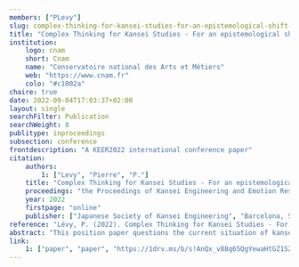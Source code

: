 ```yaml
---
members: ["PLevy"]
slug: complex-thinking-for-kansei-studies-for-an-epistemological-shift-of-the-field
title: "Complex Thinking for Kansei Studies - For an epistemological shift of the field"
institution:
    logo: cnam
    short: Cnam
    name: "Conservatoire national des Arts et Métiers"
    web: "https://www.cnam.fr"
    colo: "#c1002a"
chaire: true
date: 2022-09-04T17:03:37+02:00
layout: single
searchFilter: Publication
searchWeight: 8
publitype: inproceedings
subsection: conference
frontdescription: "A KEER2022 international conference paper"
citation:
    authors:
        1: ["Levy", "Pierre", "P."]
    title: "Complex Thinking for Kansei Studies - For an epistemological shift of the field"
    proceedings: "the Proceedings of Kansei Engineering and Emotion Research International Conference 2022 - KEER2022"
    year: 2022
    firstpage: "online"
    publisher: ["Japanese Society of Kansei Engineering", "Barcelona, Spain"]
reference: "Lévy, P. (2022). Complex Thinking for Kansei Studies - For an epistemological shift of the field. Proceedings of Kansei Engineering and Emotion Research International Conference 2022, KEER2022. Barcelona, Spain: Japan Society of Kansei Engineering."
abstract: "This position paper questions the current situation of kansei studies as a multidisciplinary field of research. The observations on the structure of the research community and on the way papers address the notion of kansei point out the pluridisciplinary nature of the field, centred on the ill-defined notion of kansei. This situation is thought to be an epistemological issue, rather than a structural one. To address this epistemological challenge, we argue to shift towards complex thinking as a paradigm to rethink the field of kansei studies and the notion of kansei. Positioning kansei studies as a complex unit rich of multiple disciplines and of multiple perspectives on kansei lead to a richer dynamic within the research community, and open new ways of collaboration within the community and outside with related disciplines. Therefore, we call for this shift that may impulse a new dynamic in the community actually rich of a great variety of disciplines and practices."
link:
    1: ["paper", "paper", "https://1drv.ms/b/s!AnQx_v88q65QgYewaHtGZ1SZoV_V3wA?e=ej9wyr"]
---
```


